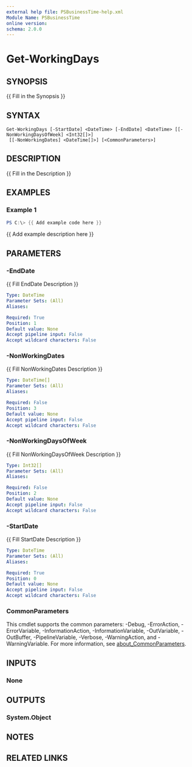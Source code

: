 ```yaml
---
external help file: PSBusinessTime-help.xml
Module Name: PSBusinessTime
online version:
schema: 2.0.0
---
```


# Get-WorkingDays

## SYNOPSIS
{{ Fill in the Synopsis }}

## SYNTAX

```
Get-WorkingDays [-StartDate] <DateTime> [-EndDate] <DateTime> [[-NonWorkingDaysOfWeek] <Int32[]>]
 [[-NonWorkingDates] <DateTime[]>] [<CommonParameters>]
```

## DESCRIPTION
{{ Fill in the Description }}

## EXAMPLES

### Example 1
```powershell
PS C:\> {{ Add example code here }}
```

{{ Add example description here }}

## PARAMETERS

### -EndDate
{{ Fill EndDate Description }}

```yaml
Type: DateTime
Parameter Sets: (All)
Aliases:

Required: True
Position: 1
Default value: None
Accept pipeline input: False
Accept wildcard characters: False
```

### -NonWorkingDates
{{ Fill NonWorkingDates Description }}

```yaml
Type: DateTime[]
Parameter Sets: (All)
Aliases:

Required: False
Position: 3
Default value: None
Accept pipeline input: False
Accept wildcard characters: False
```

### -NonWorkingDaysOfWeek
{{ Fill NonWorkingDaysOfWeek Description }}

```yaml
Type: Int32[]
Parameter Sets: (All)
Aliases:

Required: False
Position: 2
Default value: None
Accept pipeline input: False
Accept wildcard characters: False
```

### -StartDate
{{ Fill StartDate Description }}

```yaml
Type: DateTime
Parameter Sets: (All)
Aliases:

Required: True
Position: 0
Default value: None
Accept pipeline input: False
Accept wildcard characters: False
```

### CommonParameters
This cmdlet supports the common parameters: -Debug, -ErrorAction, -ErrorVariable, -InformationAction, -InformationVariable, -OutVariable, -OutBuffer, -PipelineVariable, -Verbose, -WarningAction, and -WarningVariable. For more information, see [about_CommonParameters](http://go.microsoft.com/fwlink/?LinkID=113216).

## INPUTS

### None

## OUTPUTS

### System.Object
## NOTES

## RELATED LINKS

